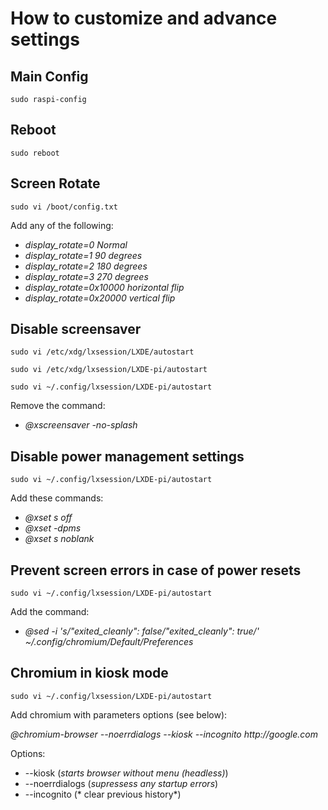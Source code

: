 # How to customize and advance settings

## Main Config
`sudo raspi-config`

## Reboot
`sudo reboot`

## Screen Rotate
`sudo vi /boot/config.txt`

Add any of the following:
* _display_rotate=0 Normal_
* _display_rotate=1 90 degrees_
* _display_rotate=2 180 degrees_
* _display_rotate=3 270 degrees_
* _display_rotate=0x10000 horizontal flip_
* _display_rotate=0x20000 vertical flip_

## Disable screensaver
`sudo vi /etc/xdg/lxsession/LXDE/autostart`

`sudo vi /etc/xdg/lxsession/LXDE-pi/autostart`

`sudo vi ~/.config/lxsession/LXDE-pi/autostart`

Remove the command:
* _@xscreensaver -no-splash_

## Disable power management settings
`sudo vi ~/.config/lxsession/LXDE-pi/autostart`

Add these commands:
* _@xset s off_
* _@xset -dpms_
* _@xset s noblank_
 

## Prevent screen errors in case of power resets
`sudo vi ~/.config/lxsession/LXDE-pi/autostart`

Add the command:
* _@sed -i 's/"exited_cleanly": false/"exited_cleanly": true/' ~/.config/chromium/Default/Preferences_

## Chromium in kiosk mode
`sudo vi ~/.config/lxsession/LXDE-pi/autostart`

Add chromium with parameters options (see below):

_@chromium-browser --noerrdialogs --kiosk --incognito http://google.com_

Options:
* --kiosk (*starts browser without menu (headless)*)
* --noerrdialogs (*supressess any startup errors*)
* --incognito (* clear previous history*)
 

